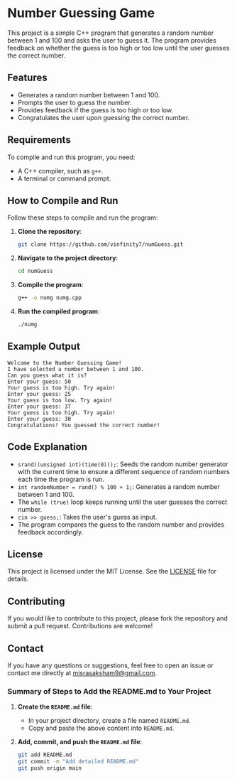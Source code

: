 # Number Guessing Game

This project is a simple C++ program that generates a random number between 1 and 100 and asks the user to guess it. The program provides feedback on whether the guess is too high or too low until the user guesses the correct number.

## Features

- Generates a random number between 1 and 100.
- Prompts the user to guess the number.
- Provides feedback if the guess is too high or too low.
- Congratulates the user upon guessing the correct number.

## Requirements

To compile and run this program, you need:

- A C++ compiler, such as `g++`.
- A terminal or command prompt.

## How to Compile and Run

Follow these steps to compile and run the program:

1. **Clone the repository**:
   ```bash
   git clone https://github.com/vinfinity7/numGuess.git
   ```
2. **Navigate to the project directory**:
   ```bash
   cd numGuess
   ```
3. **Compile the program**:
   ```bash
   g++ -o numg numg.cpp
   ```
4. **Run the compiled program**:
   ```bash
   ./numg
   ```

## Example Output

```
Welcome to the Number Guessing Game!
I have selected a number between 1 and 100.
Can you guess what it is?
Enter your guess: 50
Your guess is too high. Try again!
Enter your guess: 25
Your guess is too low. Try again!
Enter your guess: 37
Your guess is too high. Try again!
Enter your guess: 30
Congratulations! You guessed the correct number!
```

## Code Explanation

- `srand((unsigned int)(time(0)));`: Seeds the random number generator with the current time to ensure a different sequence of random numbers each time the program is run.
- `int randomNumber = rand() % 100 + 1;`: Generates a random number between 1 and 100.
- The `while (true)` loop keeps running until the user guesses the correct number.
- `cin >> guess;`: Takes the user's guess as input.
- The program compares the guess to the random number and provides feedback accordingly.

## License

This project is licensed under the MIT License. See the [LICENSE](LICENSE) file for details.

## Contributing

If you would like to contribute to this project, please fork the repository and submit a pull request. Contributions are welcome!

## Contact

If you have any questions or suggestions, feel free to open an issue or contact me directly at [misrasaksham9@gmail.com](mailto:misrasaksham9@gmail.com).


### Summary of Steps to Add the README.md to Your Project

1. **Create the `README.md` file**:
   - In your project directory, create a file named `README.md`.
   - Copy and paste the above content into `README.md`.

2. **Add, commit, and push the `README.md` file**:
   ```bash
   git add README.md
   git commit -m "Add detailed README.md"
   git push origin main
   ```
